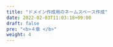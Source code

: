 ```yaml
---
title: "ドメイン作成用のネームスペース作成"
date: 2022-02-03T11:03:18+09:00
draft: false
pre: "<b>４章 </b>"
weight: 4
---
```


